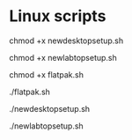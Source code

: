 # Linux scripts
chmod +x newdesktopsetup.sh

chmod +x newlabtopsetup.sh

chmod +x flatpak.sh

./flatpak.sh

./newdesktopsetup.sh

./newlabtopsetup.sh
